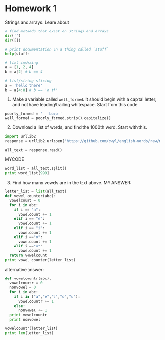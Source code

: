 # Homework 1
Strings and arrays. Learn about
```py
# find methods that exist on strings and arrays
dir('')
dir([])

# print documentation on a thing called `stuff`
help(stuff)

# list indexing
a = [1, 2, 4]
b = a[2] # b == 4

# list/string slicing
a = 'hello there'
b = a[4:8] # b == 'o th'
```

1. Make a variable called `well_formed`. It should begin with a capital letter, and not have leading/trailing whitespace. Start from this code:
```py
poorly_formed = '   boop '
well_formed = poorly_formed.strip().capitalize()
```

2. Download a list of words, and find the 1000th word. Start with this.
```py
import urllib2
response = urllib2.urlopen('https://github.com/dwyl/english-words/raw/master/words.txt')

all_text = response.read()
```
MYCODE
```py
word_list = all_text.split()
print word_list[999]
```

3. Find how many vowels are in the text above.
MY ANSWER:
```py
letter_list = list(all_text)
def vowel_counter(abc):
  vowelcount = 0
  for i in abc:
    if i == "a":
      vowelcount += 1
    elif i == "e":
      vowelcount += 1
    elif i == "i":
      vowelcount += 1
    elif i =="o":
      vowelcount += 1
    elif i =="u":
      vowelcount += 1
  return vowelcount
print vowel_counter(letter_list)
```

alternative answer:

```py
def vowelcountr(abc):
  vowelcountr = 0
  nonvowel = 0
  for i in abc:
    if i in ("a","e","i","o","u"):
      vowelcountr += 1
    else:
      nonvowel += 1
  print vowelcountr
  print nonvowel

vowelcountr(letter_list)
print len(letter_list)
```
